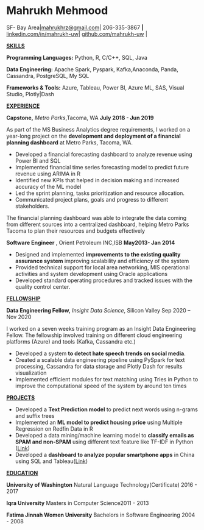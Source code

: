 # Mahrukh Mehmood

SF- Bay Area|[mahrukhrz@gmail.com](mailto:mahrukhrz@gmail.com)| 206-335-3867 **|** [linkedin.com/in/mahrukh-uw](http://linkedin.com/in/mahrukh-uw)| [github.com/mahrukh-u](https://github.com/mahrukh-uw)[w](https://github.com/mahrukh-uw) |

<ins>**SKILLS**</ins>

**Programming Languages:** Python, R, C/C++, SQL, Java

**Data Engineering:** Apache Spark, Pyspark, Kafka,Anaconda, Panda, Cassandra, PostgreSQL, My SQL

**Frameworks &amp; Tools:** Azure, Tableau, Power BI, Azure ML, SAS, Visual Studio, Plotly|Dash

<ins>**EXPERIENCE**</ins>

**Capstone,** _Metro Parks_,Tacoma, WA **July 2018 - Jun 2019**

As part of the MS Business Analytics degree requirements, I worked on a year-long project on the **development and deployment of a financial planning dashboard** at Metro Parks, Tacoma, WA.

- Developed a financial forecasting dashboard to analyze revenue using Power BI and SQL
- Implemented financial time series forecasting model to predict future revenue using ARIMA in R
- Identified new KPIs that helped in decision making and increased accuracy of the ML model
- Led the sprint planning, tasks prioritization and resource allocation.
- Communicated project plans, goals and progress to different stakeholders.

The financial planning dashboard was able to integrate the data coming from different sources into a centralized dashboard, helping Metro Parks Tacoma to plan their resources and budgets effectively

**Software Engineer** , Orient Petroleum INC,ISB **May2013- Jan 2014**

- Designed and implemented **improvements to the existing quality assurance system** improving scalability and efficiency of the system
- Provided technical support for local area networking, MIS operational activities and system development using Oracle applications
- Developed standard operating procedures and tracked issues with the quality control center.

<ins>**FELLOWSHIP**</ins>

**Data Engineering Fellow,** _Insight Data Science_, Silicon Valley Sep 2020 – Nov 2020

I worked on a seven weeks training program as an Insight Data Engineering Fellow. The fellowship involved training on different cloud engineering platforms (Azure) and tools (Kafka, Cassandra etc.)

- Developed a system **to detect hate speech trends on social media**.
- Created a scalable data engineering pipeline using PySpark for text processing, Cassandra for data storage and Plotly Dash for results visualization
- Implemented efficient modules for text matching using Tries in Python to improve the computational speed of the system by around ten times

<ins>**PROJECTS**</ins>

- Developed a **Text Prediction model** to predict next words using n-grams and suffix trees
- Implemented an **ML model to predict housing price** using Multiple Regression on Redfin Data in R
- Developed a data mining/machine learning model to **classify emails as SPAM and non-SPAM** using different text feature like TF-IDF in Python ([Link](https://drive.google.com/file/d/1UZ2l1qw59WW69EOqhlUDV-4f8YieuYXF/view?usp=sharing))
- Developed a **dashboard to analyze popular smartphone apps** in China using SQL and Tableau([Link](https://public.tableau.com/profile/mahrukh.mehmood#!/vizhome/MahrukhMehmood_PopularAppsInChina/TalkingData_TutorialDashboard))

<ins>**EDUCATION**</ins>

**University of Washington** Natural Language Technology(Certificate) 2016 - 2017

**Iqra University** Masters in Computer Science2011 - 2013

**Fatima Jinnah Women University** Bachelors in Software Engineering 2004 - 2008
